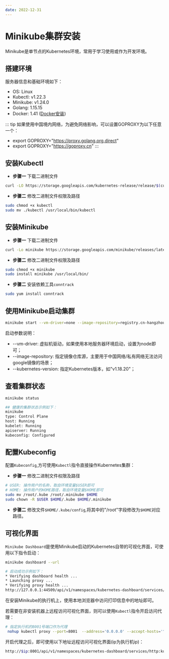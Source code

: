 ```yaml
---
date: 2022-12-31
---
```


# Minikube集群安装

Minikube是单节点的Kubernetes环境，常用于学习使用或作为开发环境。

## 搭建环境

服务器信息和基础环境如下：
- OS: Linux
- Kubectl: v1.22.3
- Minikube: v1.24.0
- Golang: 1.15.15
- Docker: 1.41 ([Docker安装](/zh/tools/docker.md))

::: tip
如果使用中国境内网络，为避免网络影响，可以设置GOPROXY为以下任意一个：
- export GOPROXY="https://proxy.golang.org,direct"
- export GOPROXY="https://goproxy.cn"
:::

## 安装Kubectl

- **步骤一** 下载二进制文件

```bash
curl -LO https://storage.googleapis.com/kubernetes-release/release/$(curl -s https://storage.googleapis.com/kubernetes-release/release/stable.txt)/bin/linux/amd64/kubectl
```

- **步骤二** 修改二进制文件权限及路径

```bash
sudo chmod +x kubectl 
sudo mv ./kubectl /usr/local/bin/kubectl
```

## 安装Minikube
- **步骤一** 下载二进制文件

```bash
curl -Lo minikube https://storage.googleapis.com/minikube/releases/latest/minikube-linux-amd64
```


- **步骤二** 修改二进制文件权限及路径

```bash
sudo chmod +x minikube
sudo install minikube /usr/local/bin/
```

- **步骤二** 安装依赖工具`conntrack`

```bash
sudo yum install conntrack
```

## 使用Minikube启动集群

```bash
minikube start --vm-driver=none --image-repository=registry.cn-hangzhou.aliyuncs.com/google_containers
```

启动参数说明：
- --vm-driver: 虚拟机驱动，如果使用本地服务器环境启动，设置为node即可；
- --image-repository: 指定镜像仓库源，主要用于中国网络/私有网络无法访问google镜像的场景；
- --kubernetes-version: 指定Kubernetes版本，如"v1.18.20"；

## 查看集群状态

```bash
minikube status

## 健康的集群状态示例如下：
minikube
type: Control Plane
host: Running
kubelet: Running
apiserver: Running
kubeconfig: Configured
```

## 配置Kubeconfig

配置`Kubeconfig`,方可使用`Kubectl`指令直接操作Kubernetes集群：

- **步骤一** 修改二进制文件权限及路径
```bash
# USER: 操作用户的名称，取自环境变量$USER即可
# HOME: 操作用户的HOME路径，取自环境变量$HOME即可
sudo mv /root/.kube /root/.minikube $HOME
sudo chown -R $USER $HOME/.kube $HOME/.minikube
```

- **步骤二** 修改文件`$HOME/.kube/config`,将其中的"/root"字段修改为`$HOME`对应路径。

## 可视化界面

`Minikube Dashboard`是使用Minikube启动的Kubernetes自带的可视化界面，可使用以下指令启动：
```bash
minikube dashboard --url

# 启动成功示例如下：
* Verifying dashboard health ...
* Launching proxy ...
* Verifying proxy health ...
http://127.0.0.1:44509/api/v1/namespaces/kubernetes-dashboard/services/http:kubernetes-dashboard:/proxy/
```

在安装Minikube的执行机上，使用本地浏览器中访问打印信息中的地址即可。

若需要在非安装机器上远程访问可视化界面，则可以使用`Kubectl`指令开启访问代理：
```bash
# 指定执行机的8001号端口作为代理
 nohup kubectl proxy --port=8001  --address='0.0.0.0' --accept-hosts='^*$'  >/dev/null 2>&1&
```

开启代理之后，即可使用以下地址远程访问可视化界面(ip为执行机ip)：
```bash
http://$ip:8001/api/v1/namespaces/kubernetes-dashboard/services/http:kubernetes-dashboard:/proxy/
```

